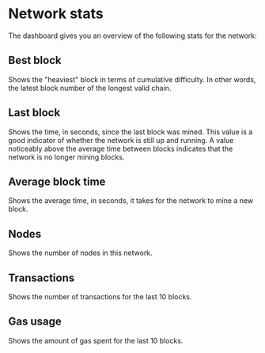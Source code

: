 # Network stats

The dashboard gives you an overview of the following stats for the network:

## Best block

Shows the "heaviest" block in terms of cumulative difficulty. In other words, the latest block number of the longest valid chain.

## Last block

Shows the time, in seconds, since the last block was mined. This value is a good indicator of whether the network is still up and running. A value noticeably above the average time between blocks indicates that the network is no longer mining blocks.

## Average block time

Shows the average time, in seconds, it takes for the network to mine a new block.

## Nodes

Shows the number of nodes in this network.

## Transactions

Shows the number of transactions for the last 10 blocks.

## Gas usage

Shows the amount of gas spent for the last 10 blocks.
